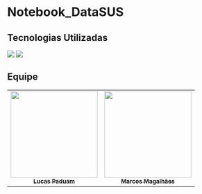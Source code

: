 # Notebook_DataSUS

## Tecnologias Utilizadas

[<img src="https://img.shields.io/badge/Python-FFD43B?style=for-the-badge&logo=python&logoColor=blue" />](https://www.python.org/)
[<img src="https://img.shields.io/badge/Jupyter-F37626.svg?&style=for-the-badge&logo=Jupyter&logoColor=white" />](https://jupyter.org/)

## Equipe

<table>
  <tr>
    <td align="center">
      <a href="https://lucasepaduam.github.io/MeuPortifolio/">
        <img src="https://avatars.githubusercontent.com/u/79526125?s=400&u=0d2c7957a6bc641bfea2320b04c455d8a7bd498a&v=4" width="200px;"/><br>
        <sub>
          <b>Lucas Paduam</b>
        </sub>
      </a>
       <td align="center">
      <a href="https://github.com/MarcosMaga">
        <img src="https://avatars.githubusercontent.com/u/53220617?v=4" width="200px;"/><br>
        <sub>
          <b>Marcos Magalhães</b>
        </sub>
      </a>
</table>